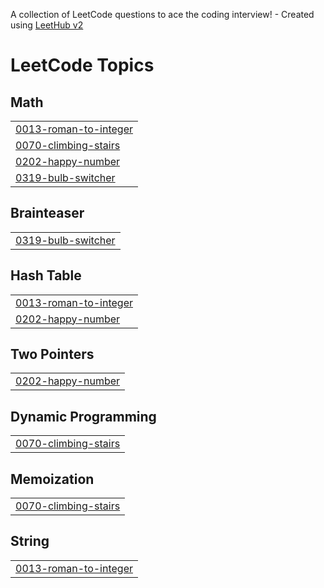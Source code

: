 A collection of LeetCode questions to ace the coding interview! - Created using [LeetHub v2](https://github.com/arunbhardwaj/LeetHub-2.0)
<!---LeetCode Topics Start-->
# LeetCode Topics
## Math
|  |
| ------- |
| [0013-roman-to-integer](https://github.com/karan96108/LeetCode-Questions-Solution/tree/master/0013-roman-to-integer) |
| [0070-climbing-stairs](https://github.com/karan96108/LeetCode-Questions-Solution/tree/master/0070-climbing-stairs) |
| [0202-happy-number](https://github.com/karan96108/LeetCode-Questions-Solution/tree/master/0202-happy-number) |
| [0319-bulb-switcher](https://github.com/karan96108/LeetCode-Questions-Solution/tree/master/0319-bulb-switcher) |
## Brainteaser
|  |
| ------- |
| [0319-bulb-switcher](https://github.com/karan96108/LeetCode-Questions-Solution/tree/master/0319-bulb-switcher) |
## Hash Table
|  |
| ------- |
| [0013-roman-to-integer](https://github.com/karan96108/LeetCode-Questions-Solution/tree/master/0013-roman-to-integer) |
| [0202-happy-number](https://github.com/karan96108/LeetCode-Questions-Solution/tree/master/0202-happy-number) |
## Two Pointers
|  |
| ------- |
| [0202-happy-number](https://github.com/karan96108/LeetCode-Questions-Solution/tree/master/0202-happy-number) |
## Dynamic Programming
|  |
| ------- |
| [0070-climbing-stairs](https://github.com/karan96108/LeetCode-Questions-Solution/tree/master/0070-climbing-stairs) |
## Memoization
|  |
| ------- |
| [0070-climbing-stairs](https://github.com/karan96108/LeetCode-Questions-Solution/tree/master/0070-climbing-stairs) |
## String
|  |
| ------- |
| [0013-roman-to-integer](https://github.com/karan96108/LeetCode-Questions-Solution/tree/master/0013-roman-to-integer) |
<!---LeetCode Topics End-->